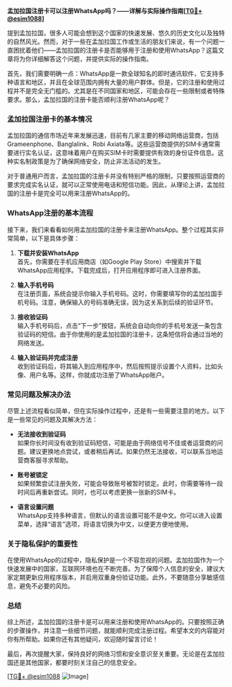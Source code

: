 **孟加拉国注册卡可以注册WhatsApp吗？——详解与实际操作指南[[TG💪+ @esim1088](https://t.me/s/esim1088)]**

提到孟加拉国，很多人可能会想到这个国家的快速发展、悠久的历史文化以及独特的自然风光。然而，对于一些在孟加拉国工作或生活的朋友们来说，有一个问题一直困扰着他们——孟加拉国的注册卡是否能够用于注册和使用WhatsApp？这篇文章将为你详细解答这个问题，并提供实际的操作指南。

首先，我们需要明确一点：WhatsApp是一款全球知名的即时通讯软件，它支持多种语言和地区，并且在全球范围内拥有大量的用户群体。但是，它的注册和使用过程并不是完全无门槛的。尤其是在不同国家和地区，可能会存在一些限制或者特殊要求。那么，孟加拉国的注册卡能否顺利注册WhatsApp呢？

### **孟加拉国注册卡的基本情况**

孟加拉国的通信市场近年来发展迅速，目前有几家主要的移动网络运营商，包括Grameenphone、Banglalink、Robi Axiata等。这些运营商提供的SIM卡通常需要进行实名认证，这意味着用户在购买SIM卡时需要提供有效的身份证件信息。这种实名制政策是为了确保网络安全，防止非法活动的发生。

对于普通用户而言，孟加拉国的注册卡并没有特别严格的限制，只要按照运营商的要求完成实名认证，就可以正常使用电话和短信功能。因此，从理论上讲，孟加拉国的注册卡是完全可以用来注册WhatsApp的。

### **WhatsApp注册的基本流程**

接下来，我们来看看如何用孟加拉国的注册卡来注册WhatsApp。整个过程其实非常简单，以下是具体步骤：

1. **下载并安装WhatsApp**  
   首先，你需要在手机应用商店（如Google Play Store）中搜索并下载WhatsApp应用程序。下载完成后，打开应用程序即可进入注册界面。

2. **输入手机号码**  
   在注册页面，系统会提示你输入手机号码。这时，你需要填写你的孟加拉国手机号码。注意，确保输入的号码准确无误，因为这关系到后续的验证环节。

3. **接收验证码**  
   输入手机号码后，点击“下一步”按钮，系统会自动向你的手机号发送一条包含验证码的短信。由于你使用的是孟加拉国的注册卡，这条短信将会通过当地的网络发送。

4. **输入验证码并完成注册**  
   收到验证码后，将其输入到应用程序中，然后按照提示设置个人资料，比如头像、用户名等。这样，你就成功注册了WhatsApp账户。

### **常见问题及解决办法**

尽管上述流程看似简单，但在实际操作过程中，还是有一些需要注意的地方。以下是一些常见的问题及其解决方法：

- **无法接收到验证码**  
  如果你长时间没有收到验证码短信，可能是由于网络信号不佳或者运营商的问题。建议更换地点尝试，或者稍后再试。如果仍然无法接收，可以联系当地运营商客服寻求帮助。

- **账号被锁定**  
  如果频繁尝试注册失败，可能会导致账号被暂时锁定。此时，你需要等待一段时间后再重新尝试。同时，也可以考虑更换一张新的SIM卡。

- **语言设置问题**  
  WhatsApp支持多种语言，但默认的语言设置可能不是中文。你可以进入设置菜单，选择“语言”选项，将语言切换为中文，以便更方便地使用。

### **关于隐私保护的重要性**

在使用WhatsApp的过程中，隐私保护是一个不容忽视的问题。孟加拉国作为一个快速发展中的国家，互联网环境也在不断完善。为了保障个人信息的安全，建议大家定期更新应用程序版本，并启用双重身份验证功能。此外，不要随意分享敏感信息，避免不必要的风险。

### **总结**

综上所述，孟加拉国的注册卡是可以用来注册和使用WhatsApp的。只要按照正确的步骤操作，并注意一些细节问题，就能顺利完成注册过程。希望本文的内容能对你有所帮助。如果你还有其他疑问，欢迎随时留言讨论！

最后，再次提醒大家，保持良好的网络习惯和安全意识至关重要。无论是在孟加拉国还是其他国家，都要时刻关注自己的信息安全。

[[TG💪+ @esim1088](https://t.me/s/esim1088) ![Image](https://i.postimg.cc/4NQfJmqS/Snipaste-2025-05-13-00-14-12.png)]
